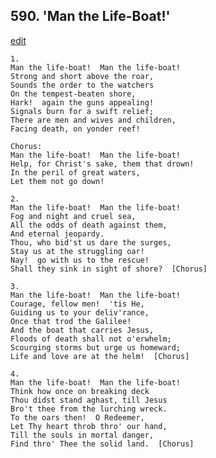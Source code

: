 
## 590.  'Man the Life-Boat!'
[edit](https://docs.google.com/document/d/1clunoI4x0PAdien6UnBsAauzkfQyJ3RX/edit?mode=html)



    1.
    Man the life-boat!  Man the life-boat!
    Strong and short above the roar,
    Sounds the order to the watchers
    On the tempest-beaten shore,
    Hark!  again the guns appealing!
    Signals burn for a swift relief;
    There are men and wives and children,
    Facing death, on yonder reef!

    Chorus:  
    Man the life-boat!  Man the life-boat!
    Help, for Christ's sake, them that drown!
    In the peril of great waters,
    Let them not go down!

    2.
    Man the life-boat!  Man the life-boat!
    Fog and night and cruel sea,
    All the odds of death against them,
    And eternal jeopardy.
    Thou, who bid'st us dare the surges,
    Stay us at the struggling oar!
    Nay!  go with us to the rescue!
    Shall they sink in sight of shore?  [Chorus]

    3.
    Man the life-boat!  Man the life-boat!
    Courage, fellow men!  'tis He,
    Guiding us to your deliv'rance,
    Once that trod the Galilee!
    And the boat that carries Jesus,
    Floods of death shall not o'erwhelm;
    Scourging storms but urge us homeward;
    Life and love are at the helm!  [Chorus]

    4.
    Man the life-boat!  Man the life-boat!
    Think how once on breaking deck
    Thou didst stand aghast, till Jesus
    Bro't thee from the lurching wreck.  
    To the oars then!  O Redeemer,
    Let Thy heart throb thro' our hand,
    Till the souls in mortal danger,
    Find thro' Thee the solid land.  [Chorus]
